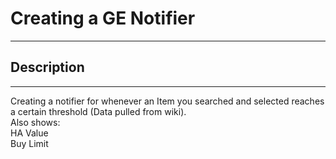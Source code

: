 <h1> Creating a GE Notifier </h1>
<hr>

<h2>Description</h2>
<hr>
<p>Creating a notifier for whenever an Item you searched and selected reaches a certain threshold (Data pulled from wiki).<br>
Also shows:<br>
HA Value<br>
Buy Limit<br>

</p>
